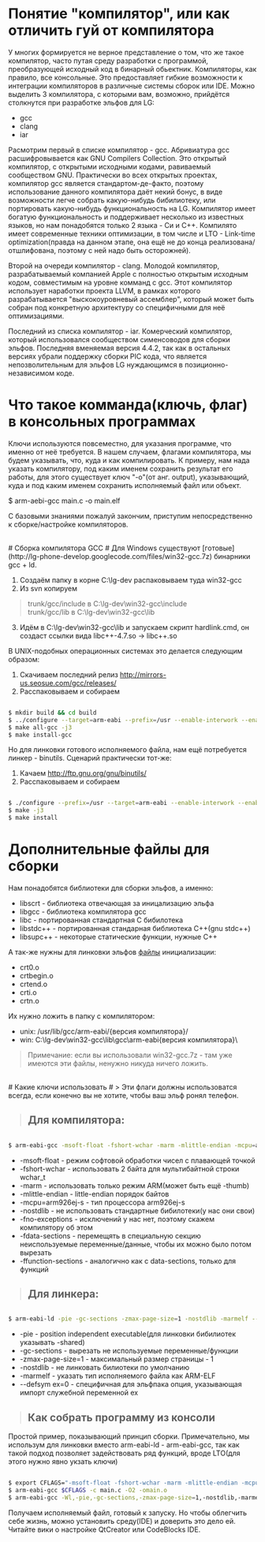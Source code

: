 # Понятие "компилятор", или как отличить гуй от компилятора #

У многих формируется не верное представление о том, что же такое компилятор, часто путая среду разработки с программой, преобразующей исходный код в бинарный обьектник. Компиляторы, как правило, все консольные. Это предоставляет гибкие возможности к интеграции компиляторов в различные системы сборок или IDE. Можно выделить 3 компилятора, с которыми вам, возможно, прийдётся столкнутся при разработке эльфов для LG:

  * gcc
  * clang
  * iar

Расмотрим первый в списке компилятор - gcc. Абривиатура gcc расшифровывается как GNU Compilers Collection. Это открытый компилятор, с открытыми исходными кодами, равиваемый сообществом GNU. Практически во всех открытых проектах, компилятор gcc является стандартом-де-факто, поэтому использование данного компилятора даёт некий бонус, в виде возможности легче собрать какую-нибудь бибилиотеку, или портировать какую-нибудь функциональность на LG. Компилятор имеет богатую функциональность и поддерживает несколько из известных языков, но нам понадобятся только 2 языка - Си и С++. Компилято имеет современные техники оптимизации, в том числе и LTO - Link-time optimization(правда на данном этапе, она ещё не до конца реализована/отшлифована, поэтому с ней надо быть осторожней).


Второй на очереди компилятор - clang. Молодой компилятор, разрабатываемый компанией Apple с полностью открытым исходным кодом, совместимым на уровне комманд с gcc. Этот компилятор использует наработки проекта LLVM, в рамках которого разрабатывается "выскокоуровневый ассемблер", который может быть собран под конкретную архитектуру со специфичными для неё оптимизациями.


Последний из списка компилятор - iar. Комерческий компилятор, который использовался сообществом сименсоводов для сборки эльфов. Последняя вменяемая версия 4.4.2, так как в остальных версиях убрали поддержку сборки PIC кода, что является непозволительным для эльфов LG нуждающимся в позиционно-независимом коде.


# Что такое комманда(ключь, флаг) в консольных программах #

Ключи используются повсеместно, для указания программе, что именно от неё требуется. В нашем случаем, флагами компилятора, мы будем указывать, что, куда и как компилировать. К примеру, нам нада указать компилятору, под каким именем сохранить результат его работы, для этого существует ключ "-o"(от анг. output), указывающий, куда и под каким именем сохранить  исполняемый файл или объект.

$ arm-aebi-gcc main.c -o main.elf

С базовыми знаниями пожалуй закончим, приступим непосредственно к сборке/настройке компиляторов.

<br />
# Сборка компилятора GCC #
Для Windows существуют [готовые](http://lg-phone-develop.googlecode.com/files/win32-gcc.7z) бинарники gcc + ld.

1. Создаём папку в корне C:\lg-dev распаковываем туда win32-gcc
2. Из svn копируем <br />
> trunk/gcc/include в C:\lg-dev\win32-gcc\include<br />
> trunk/gcc/lib в C:\lg-dev\win32-gcc\lib<br />

3. Идём в C:\lg-dev\win32-gcc\lib и запускаем скрипт hardlink.cmd, он создаст ссылки вида libc++-4.7.so -> libc++.so


В UNIX-подобных операционных системах это делается следующим образом:

  1. Скачиваем последний релиз http://mirrors-us.seosue.com/gcc/releases/
  1. Расспаковываем и собираем

```bash

$ mkdir build && cd build
$ ../configure --target=arm-eabi --prefix=/usr --enable-interwork --enable-languages=c,c++ --enable-lto
$ make all-gcc -j3
$ make install-gcc
```


Но для линковки готового исполняемого файла, нам ещё потребуется линкер - binutils. Сценарий практически тот-же:

  1. Качаем http://ftp.gnu.org/gnu/binutils/
  1. Расспаковываем и собираем

```bash

$ ./configure --prefix=/usr --target=arm-eabi --enable-interwork --enable-multilib --with-float=soft --disable-werror
$ make -j3
$ make install
```

# Дополнительные файлы для сборки #
Нам понадобятся библиотеки для сборки эльфов, а именно:

  * libscrt - библиотека отвечающая за иницализацию эльфа
  * libgcc - библиотека компилятора gcc
  * libc - портированная стандартная C бибилотека
  * libstdc++ - портированная стандарная библиотека C++(gnu stdc++)
  * libsupc++ - некоторые статические функции, нужные С++

А так-же нужны для линковки эльфов [файлы](http://code.google.com/p/lg-phone-develop/source/browse/trunk/gcc/elf-init-libs) инициализации:
  * crt0.o
  * crtbegin.o
  * crtend.o
  * crti.o
  * crtn.o

Их нужно ложить в папку с компилятором:
  * unix: /usr/lib/gcc/arm-eabi/{версия компилятора}/
  * win: C:\lg-dev\win32-gcc\lib\gcc\arm-eabi\{версия компилятора}\

> Примечание: если вы использовали win32-gcc.7z - там уже имеются эти файлы, ненужно никуда ничего ложить.

<br />
# Какие ключи использовать #
> Эти флаги должны использоватся всегда, если конечно вы не хотите, чтобы ваш эльф ронял телефон.

> ## Для компилятора: ##

```bash

$ arm-eabi-gcc -msoft-float -fshort-wchar -marm -mlittle-endian -mcpu=arm926ej-s -nostdlib -fno-exceptions -fdata-sections -ffunction-sections
```

  * -msoft-float        - режим софтовой обработки чисел с плавающей точкой
  * -fshort-wchar       - использовать 2 байта для мультибайтной строки wchar\_t
  * -marm               - использовать только режим ARM(может быть ещё -thumb)
  * -mlittle-endian     - little-endian порядок байтов
  * -mcpu=arm926ej-s    - тип процессора arm926ej-s
  * -nostdlib           - не использовать стандартные бибилотеки(у нас они свои)
  * -fno-exceptions     - исключений у нас нет, поэтому скажем компилятору об этом
  * -fdata-sections     - перемещять в специальную секцию неиспользуемые переменные/данные, чтобы их можно было потом вырезать
  * -ffunction-sections - аналогично как с data-sections, только для функций


> ## Для линкера: ##

```bash

$ arm-eabi-ld -pie -gc-sections -zmax-page-size=1 -nostdlib -marmelf --defsym __ex=0
```

  * -pie              - position independent executable(для линковки бибилиотек указывать -shared)
  * -gc-sections      - вырезать не используемые переменные/функции
  * -zmax-page-size=1 - максимальный размер страницы - 1
  * -nostdlib         - не линковать билиотеки по умолчанию
  * -marmelf          - указать тип исполняемого файла как ARM-ELF
  * --defsym ex=0   - специфичная для эльфпака опция, указывающая импорт cлужебной переменной ex



> ## Как собрать программу из консоли ##

Простой пример, показывающий принцип сборки. Примечательно, мы использум для линковки вместо arm-eabi-ld - arm-eabi-gcc, так как такой подход позволяет задействовать ряд функций, вроде LTO(для этого нужно явно укзать ключи)

```bash

$ export CFLAGS="-msoft-float -fshort-wchar -marm -mlittle-endian -mcpu=arm926ej-s -nostdlib -fno-exceptions -fdata-sections -ffunction-sections"
$ arm-eabi-gcc $CFLAGS -c main.c -O2 -omain.o
$ arm-eabi-gcc -Wl,-pie,-gc-sections,-zmax-page-size=1,-nostdlib,-marmelf,--defsym,__ex=0 -lscrt main.o -oMyMegaProgramm.elf
```

Получаем исполняемый файл, готовый к запуску. Но чтобы облегчить себе жизнь, можно установить среду(IDE) и доверить это дело ей.
Читайте вики о настройке QtCreator или CodeBlocks IDE.
